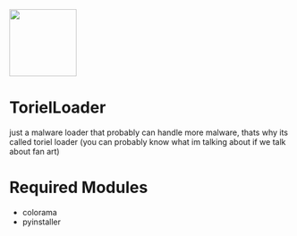 <div>
  <img src="https://external-content.duckduckgo.com/iu/?u=https%3A%2F%2Fc.tenor.com%2FQWqp_jQ8qtAAAAAC%2Ftoriel-undertale.gif&f=1&nofb=1&ipt=ccdaba43231d691586e594cfc84152ce7e9cfcdbe3569817c4e1521594a556a5" width="120px">
</div>

# TorielLoader
just a malware loader that probably can handle more malware, thats why its called
toriel loader (you can probably know what im talking about if we talk about fan art)

# Required Modules
- colorama 
- pyinstaller

